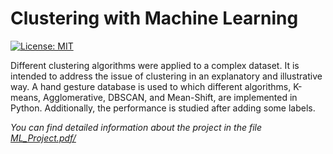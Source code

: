 # Clustering with Machine Learning

[![License: MIT](https://img.shields.io/badge/License-MIT-yellow.svg)](https://opensource.org/licenses/MIT)

Different clustering algorithms were applied to a complex dataset. It is intended to address the issue of clustering in an explanatory and illustrative way. A hand gesture database is used to which different algorithms, K-means, Agglomerative, DBSCAN, and Mean-Shift, are implemented in Python. Additionally, the performance is studied after adding some labels.

*You can find detailed information about the project in the file [ML_Project.pdf/](./ML_Project.pdf)*
